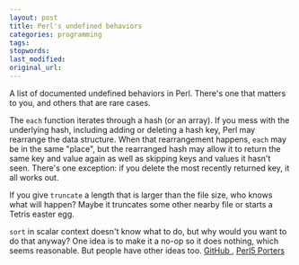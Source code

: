 ```yaml
---
layout: post
title: Perl's undefined behaviors
categories: programming
tags:
stopwords:
last_modified:
original_url:
---
```


A list of documented undefined behaviors in Perl. There's one that matters to you,
and others that are rare cases.

The `each` function iterates through a hash (or an array). If you mess
with the underlying hash, including adding or deleting a hash key,
Perl may rearrange the data structure. When that rearrangement happens,
`each` may be in the same "place", but the rearranged hash may allow it to
return the same key and value again as well as skipping keys and values it hasn't
seen. There's one exception: if you delete the most recently returned key,
it all works out.

If you give `truncate` a length that is larger than the file size,
who knows what will happen? Maybe it truncates some other nearby file
or starts a Tetris easter egg.

`sort` in scalar context doesn't know what to do, but why would you
want to do that anyway? One idea is to make it a no-op so it
does nothing, which seems reasonable. But people have other ideas too.
[GitHub ](https://github.com/perl/perl5/issues/12803), [Perl5 Porters](https://www.nntp.perl.org/group/perl.perl5.porters/2022/04/msg263458.html)




